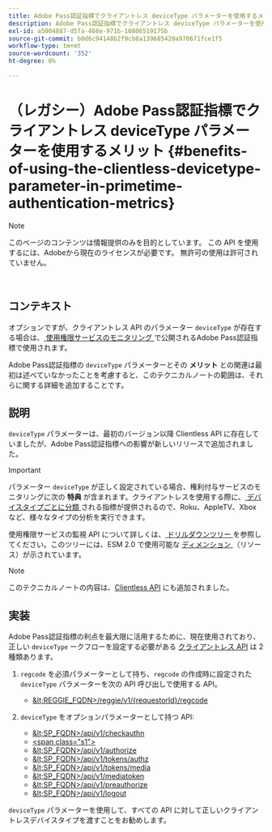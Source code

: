 ```yaml
---
title: Adobe Pass認証指標でクライアントレス deviceType パラメーターを使用するメリット
description: Adobe Pass認証指標でクライアントレス deviceType パラメーターを使用するメリット
exl-id: a5004887-d5fa-468e-971b-10806519175b
source-git-commit: b0d6c94148b2f9cb8a139685420a970671fce1f5
workflow-type: tm+mt
source-wordcount: '352'
ht-degree: 0%

---
```


# （レガシー）Adobe Pass認証指標でクライアントレス deviceType パラメーターを使用するメリット {#benefits-of-using-the-clientless-devicetype-parameter-in-primetime-authentication-metrics}

>[!NOTE]
>
>このページのコンテンツは情報提供のみを目的としています。 この API を使用するには、Adobeから現在のライセンスが必要です。 無許可の使用は許可されていません。

</br>

## コンテキスト

オプションですが、クライアントレス API のパラメーター `deviceType` が存在する場合は、[ 使用権限サービスのモニタリング ](/help/authentication/integration-guide-programmers/features-premium/esm/entitlement-service-monitoring-overview.md) で公開されるAdobe Pass認証指標で使用されます。

Adobe Pass認証指標の `deviceType` パラメーターとその **メリット** との関連は最初は述べていなかったことを考慮すると、このテクニカルノートの範囲は、それらに関する詳細を追加することです。

## 説明

`deviceType` パラメーターは、最初のバージョン以降 Clientless API に存在していましたが、Adobe Pass認証指標への影響が新しいリリースで追加されました。



>[!IMPORTANT]
>
>パラメーター `deviceType` が正しく設定されている場合、権利付与サービスのモニタリングに次の **特典** が含まれます。クライアントレスを使用する際に、[ デバイスタイプごとに分類 ](/help/authentication/integration-guide-programmers/features-premium/esm/entitlement-service-monitoring-overview.md#clientless_device_type) される指標が提供されるので、Roku、AppleTV、Xbox など、様々なタイプの分析を実行できます。


使用権限サービスの監視 API について詳しくは、[ ドリルダウンツリー ](/help/authentication/integration-guide-programmers/features-premium/esm/entitlement-service-monitoring-api.md#drill-down_tree) を参照してください。このツリーには、ESM 2.0 で使用可能な [ ディメンション ](/help/authentication/integration-guide-programmers/features-premium/esm/entitlement-service-monitoring-overview.md#esm_dimensions) （リソース）が示されています。

>[!NOTE]
>
>このテクニカルノートの内容は、[Clientless API](#clientless_device_type) にも追加されました。




## 実装

Adobe Pass認証指標の利点を最大限に活用するために、現在使用されており、正しい `deviceType` ークフローを設定する必要がある [ クライアントレス API](#web_srvs_summary) は 2 種類あります。

1. `regcode` を必須パラメーターとして持ち、`regcode` の作成時に設定された `deviceType` パラメーターを次の API 呼び出しで使用する API。
   - [\&lt;REGGIE\_FQDN\>/reggie/v1/{requestorId}/regcode](#reg_serv)

1. `deviceType` をオプションパラメーターとして持つ API:
   - [\&lt;SP\_FQDN\>/api/v1/checkauthn](#check_authn_token)
   - [&lt;span class=&quot;s1&quot;>](#retrieve_authn_token)
   - [\&lt;SP\_FQDN\>/api/v1/authorize](#init_authz)
   - [\&lt;SP\_FQDN\>/api/v1/tokens/authz](#retrieve_authz_token)
   - [\&lt;SP\_FQDN\>/api/v1/tokens/media](#short_media)
   - [\&lt;SP\_FQDN\>/api/v1/mediatoken](#short_media)
   - [\&lt;SP\_FQDN\>/api/v1/preauthorize](#PreAuthZ_Resources)
   - [\&lt;SP\_FQDN\>/api/v1/logout](#init_logout)

`deviceType` パラメーターを使用して、すべての API に対して正しいクライアントレスデバイスタイプを渡すことをお勧めします。
